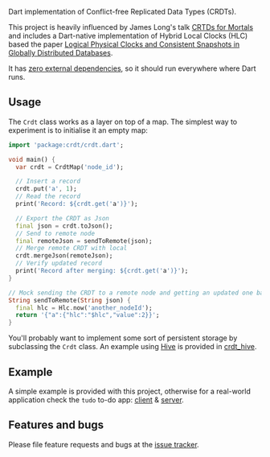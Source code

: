 Dart implementation of Conflict-free Replicated Data Types (CRDTs).

This project is heavily influenced by James Long's talk [CRTDs for Mortals](https://www.dotconferences.com/2019/12/james-long-crdts-for-mortals) and includes a Dart-native implementation of Hybrid Local Clocks (HLC) based the paper [Logical Physical Clocks and Consistent Snapshots in Globally Distributed Databases](https://cse.buffalo.edu/tech-reports/2014-04.pdf).

It has [zero external dependencies](https://github.com/cachapa/crdt/blob/master/pubspec.yaml), so it should run everywhere where Dart runs.

## Usage

The `Crdt` class works as a layer on top of a map. The simplest way to experiment is to initialise it an empty map:

```dart
import 'package:crdt/crdt.dart';

void main() {
  var crdt = CrdtMap('node_id');

  // Insert a record
  crdt.put('a', 1);
  // Read the record
  print('Record: ${crdt.get('a')}');

  // Export the CRDT as Json
  final json = crdt.toJson();
  // Send to remote node
  final remoteJson = sendToRemote(json);
  // Merge remote CRDT with local
  crdt.mergeJson(remoteJson);
  // Verify updated record
  print('Record after merging: ${crdt.get('a')}');
}

// Mock sending the CRDT to a remote node and getting an updated one back
String sendToRemote(String json) {
  final hlc = Hlc.now('another_nodeId');
  return '{"a":{"hlc":"$hlc","value":2}}';
}

```

You'll probably want to implement some sort of persistent storage by subclassing the `Crdt` class. An example using [Hive](https://pub.dev/packages/hive) is provided in [crdt_hive](https://github.com/cachapa/crdt_hive).

## Example

A simple example is provided with this project, otherwise for a real-world application check the `tudo` to-do app: [client](https://github.com/cachapa/tudo_client) & [server](https://github.com/cachapa/tudo_server).

## Features and bugs

Please file feature requests and bugs at the [issue tracker](https://github.com/cachapa/crdt/issues).
